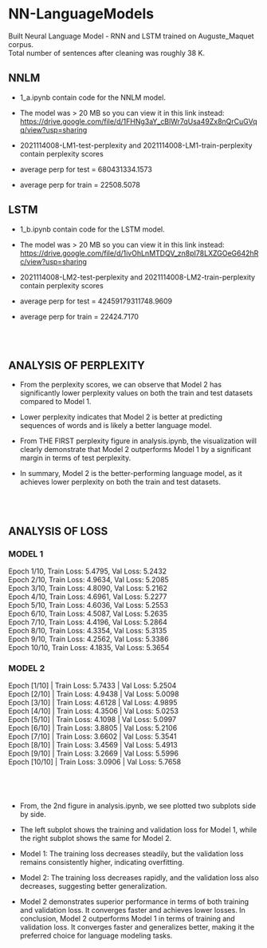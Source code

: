 # NN-LanguageModels
Built Neural Language Model - RNN and LSTM trained on Auguste_Maquet corpus.  
Total number of sentences after cleaning was roughly 38 K.  



## NNLM
- 1_a.ipynb contain code for the NNLM model.
- The model was > 20 MB so you can view it in this link instead: https://drive.google.com/file/d/1FHNg3aY_cBlWr7qUsa49Zx8nQrCuGVqq/view?usp=sharing

- 2021114008-LM1-test-perplexity and 2021114008-LM1-train-perplexity contain perplexity scores
- average perp for test = 680431334.1573
- average perp for train = 22508.5078

## LSTM
- 1_b.ipynb contain code for the LSTM model.
- The model was > 20 MB so you can view it in this link instead: https://drive.google.com/file/d/1ivOhLnMTDQV_zn8pI78LXZGOeG642hRc/view?usp=sharing

- 2021114008-LM2-test-perplexity and 2021114008-LM2-train-perplexity contain perplexity scores
- average perp for test = 42459179311748.9609
- average perp for train = 22424.7170
<br>
<br>

## ANALYSIS OF PERPLEXITY

- From the perplexity scores, we can observe that Model 2 has significantly lower perplexity values on both the train and test datasets compared to Model 1. 
  
- Lower perplexity indicates that Model 2 is better at predicting sequences of words and is likely a better language model.
  
- From THE FIRST perplexity figure in analysis.ipynb, the visualization will clearly demonstrate that Model 2 outperforms Model 1 by a significant margin in terms of test perplexity.
  
- In summary, Model 2 is the better-performing language model, as it achieves lower perplexity on both the train and test datasets. 
<br>
<br>


## ANALYSIS OF LOSS

### MODEL 1
Epoch 1/10, Train Loss: 5.4795, Val Loss: 5.2432  
Epoch 2/10, Train Loss: 4.9634, Val Loss: 5.2085  
Epoch 3/10, Train Loss: 4.8090, Val Loss: 5.2162  
Epoch 4/10, Train Loss: 4.6961, Val Loss: 5.2277  
Epoch 5/10, Train Loss: 4.6036, Val Loss: 5.2553  
Epoch 6/10, Train Loss: 4.5087, Val Loss: 5.2635  
Epoch 7/10, Train Loss: 4.4196, Val Loss: 5.2864  
Epoch 8/10, Train Loss: 4.3354, Val Loss: 5.3135  
Epoch 9/10, Train Loss: 4.2562, Val Loss: 5.3386  
Epoch 10/10, Train Loss: 4.1835, Val Loss: 5.3654  

### MODEL 2
Epoch [1/10] | Train Loss: 5.7433 | Val Loss: 5.2504   
Epoch [2/10] | Train Loss: 4.9438 | Val Loss: 5.0098  
Epoch [3/10] | Train Loss: 4.6128 | Val Loss: 4.9895  
Epoch [4/10] | Train Loss: 4.3506 | Val Loss: 5.0253  
Epoch [5/10] | Train Loss: 4.1098 | Val Loss: 5.0997  
Epoch [6/10] | Train Loss: 3.8805 | Val Loss: 5.2106  
Epoch [7/10] | Train Loss: 3.6602 | Val Loss: 5.3541  
Epoch [8/10] | Train Loss: 3.4569 | Val Loss: 5.4913  
Epoch [9/10] | Train Loss: 3.2669 | Val Loss: 5.5996  
Epoch [10/10] | Train Loss: 3.0906 | Val Loss: 5.7658  

<br>
<br>


### 
- From, the 2nd figure in analysis.ipynb, we see plotted two subplots side by side. 
- The left subplot shows the training and validation loss for Model 1, while the right subplot shows the same for Model 2.

- Model 1: The training loss decreases steadily, but the validation loss remains consistently higher, indicating overfitting.

- Model 2: The training loss decreases rapidly, and the validation loss also decreases, suggesting better generalization.

- Model 2 demonstrates superior performance in terms of both training and validation loss. It converges faster and achieves lower losses. In conclusion, Model 2 outperforms Model 1 in terms of training and validation loss. It converges faster and generalizes better, making it the preferred choice for language modeling tasks.


